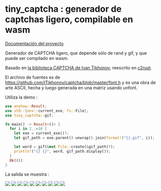 # tiny_captcha : generador de captchas ligero, compilable en wasm

[Documentación del proyecto](https://docs.rs/tiny_captcha)

Generador de CAPTCHA ligero, que depende sólo de rand y gif, y que puede ser compilado en wasm.

Basado en [la biblioteca CAPTCHA de Ivan Tikhonov](http://brokestream.com/captcha.html), reescrito en [c2rust](https://c2rust.com).

El archivo de fuentes es de https://github.com/ITikhonov/captcha/blob/master/font.h y es una obra de arte ASCII, hecha y luego generada en una matriz usando unfont.

Utiliza la demo :

```rust
use anyhow::Result;
use std::{env::current_exe, fs::File};
use tiny_captcha::gif;

fn main() -> Result<()> {
  for i in 1..=10 {
    let exe = current_exe()?;
    let gif_path = exe.parent().unwrap().join(format!("{}.gif", i));

    let word = gif(&mut File::create(&gif_path)?);
    println!("{} {}", word, gif_path.display());
  }
  Ok(())
}
```

La salida se muestra :

![](./gif/1.gif) ![](./gif/2.gif) ![](./gif/3.gif) ![](./gif/4.gif) ![](./gif/5.gif) ![](./gif/6.gif) ![](./gif/7.gif) ![](./gif/8.gif) ![](./gif/9.gif) ![](./gif/10.gif)